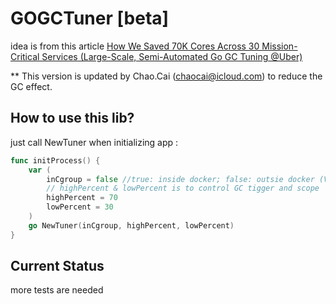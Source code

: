 # GOGCTuner [beta]

idea is from this article [How We Saved 70K Cores Across 30 Mission-Critical Services (Large-Scale, Semi-Automated Go GC Tuning @Uber) ](https://eng.uber.com/how-we-saved-70k-cores-across-30-mission-critical-services/)

** This version is updated by Chao.Cai (chaocai@icloud.com) to reduce the GC effect.

## How to use this lib?

just call NewTuner when initializing app :

```go
func initProcess() {
	var (
		inCgroup = false //true: inside docker; false: outsie docker (VM)
		// highPercent & lowPercent is to control GC tigger and scope
		highPercent = 70
		lowPercent = 30 
	)
	go NewTuner(inCgroup, highPercent, lowPercent)
}
```

## Current Status

more tests are needed

